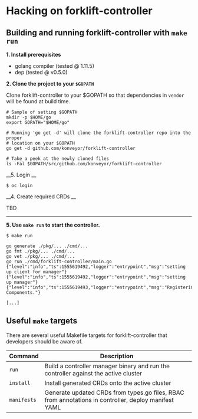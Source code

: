 # Hacking on forklift-controller

## Building and running forklift-controller with `make run`

__1. Install prerequisites__

 - golang compiler (tested @ 1.11.5)
 - dep (tested @ v0.5.0)

__2. Clone the project to your `$GOPATH`__

Clone forklift-controller to your $GOPATH so that dependencies in `vendor` will be found 
at build time.

```
# Sample of setting $GOPATH
mkdir -p $HOME/go
export GOPATH="$HOME/go"

# Running 'go get -d' will clone the forklift-controller repo into the proper
# location on your $GOPATH
go get -d github.com/konveyor/forklift-controller

# Take a peek at the newly cloned files
ls -Fal $GOPATH/src/github.com/konveyor/forklift-controller
```

__5. Login __

```
$ oc login
```

__4. Create required CRDs __

TBD

---

__5.  Use `make run` to start the controller.__

```
$ make run

go generate ./pkg/... ./cmd/...
go fmt ./pkg/... ./cmd/...
go vet ./pkg/... ./cmd/...
go run ./cmd/forklift-controller/main.go
{"level":"info","ts":1555619492,"logger":"entrypoint","msg":"setting up client for manager"}
{"level":"info","ts":1555619492,"logger":"entrypoint","msg":"setting up manager"}
{"level":"info","ts":1555619493,"logger":"entrypoint","msg":"Registering Components."}

[...]
```

## Useful `make` targets

There are several useful Makefile targets for forklift-controller that developers
should be aware of.

| Command | Description |
| --- | --- |
| `run` | Build a controller manager binary and run the controller against the active cluster |
| `install` | Install generated CRDs onto the active cluster |
| `manifests` | Generate updated CRDs from types.go files, RBAC from annotations in controller, deploy manifest YAML |


